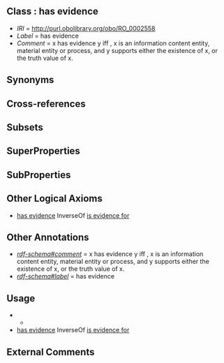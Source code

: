 
## Class : has evidence

 * *IRI* = http://purl.obolibrary.org/obo/RO_0002558
 * *Label* = has evidence
 * *Comment* = x has evidence y iff , x is  an information content entity, material entity or process, and y supports either the existence of x, or the truth value of x.

## Synonyms


## Cross-references


## Subsets


## SuperProperties


## SubProperties


## Other Logical Axioms

 * [has evidence](../../RO/58/RO_0002558.md) InverseOf [is evidence for](../../RO/72/RO_0002472.md)

## Other Annotations

 * *[rdf-schema#comment](../../nt/rdf-schema#comment.md)* = x has evidence y iff , x is  an information content entity, material entity or process, and y supports either the existence of x, or the truth value of x.
 * *[rdf-schema#label](../../el/rdf-schema#label.md)* = has evidence

## Usage

 * -
 * [has evidence](../../RO/58/RO_0002558.md) InverseOf [is evidence for](../../RO/72/RO_0002472.md)

## External Comments

